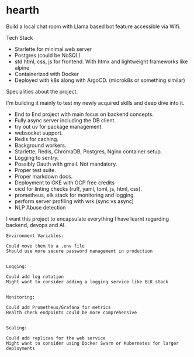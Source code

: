 # hearth

Build a local chat room with Llama based bot feature accessible via Wifi.

Tech Stack
- Starlette for minimal web server
- Postgres (could be NoSQL)
- std html, css, js for frontend. With htmx and lightweight frameworks like alpine
- Containerized with Docker
- Deployed with k8s along with ArgoCD. (microk8s or something similar)

Specialities about the project.

I'm building it mainly to test my newly acquired skills and deep dive into it.

- End to End project with main focus on backend concepts.
- Fully async server including the DB client.
- try out uv for package management.
- websocket support.
- Redis for caching.
- Background workers.
- Starlette, Redis, ChromaDB, Postgres, Nginx container setup.
- Logging to sentry.
- Possibly Oauth with gmail. Not mandatory.
- Proper test suite.
- Proper markdown docs.
- Deployment to GKE with GCP free credits
- cicd for linting checks (ruff, yaml, toml, js, html, css).
- prometheus, elk stack for monitoring and logging.
- perform server profiling with wrk (sync vs async)
- NLP Abuse detection 

I want this project to encapsulate everything I have learnt regarding backend, devops and AI.
```
Environment Variables:

Could move them to a .env file
Should use more secure password management in production


Logging:

Could add log rotation
Might want to consider adding a logging service like ELK stack


Monitoring:

Could add Prometheus/Grafana for metrics
Health check endpoints could be more comprehensive


Scaling:

Could add replicas for the web service
Might want to consider using Docker Swarm or Kubernetes for larger deployments
```